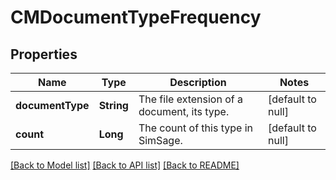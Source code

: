 # CMDocumentTypeFrequency
## Properties

| Name | Type | Description | Notes |
|------------ | ------------- | ------------- | -------------|
| **documentType** | **String** | The file extension of a document, its type. | [default to null] |
| **count** | **Long** | The count of this type in SimSage. | [default to null] |

[[Back to Model list]](../README.md#documentation-for-models) [[Back to API list]](../README.md#documentation-for-api-endpoints) [[Back to README]](../README.md)


